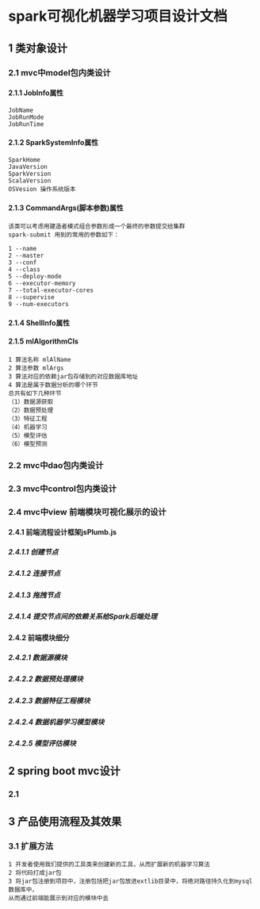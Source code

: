 #  spark可视化机器学习项目设计文档


## 1 类对象设计
### 2.1 mvc中model包内类设计

#### 2.1.1 JobInfo属性
    JobName
    JobRunMode
    JobRunTime

#### 2.1.2 SparkSystemInfo属性
    SparkHome
    JavaVersion
    SparkVersion
    ScalaVersion
    OSVesion 操作系统版本
#### 2.1.3 CommandArgs(脚本参数)属性
    该类可以考虑用建造者模式组合参数形成一个最终的参数提交给集群
    spark-submit 用到的常用的参数如下：

    1 --name
    2 --master
    3 --conf
    4 --class
    5 --deploy-mode
    6 --executor-memory
    7 --total-executor-cores
    8 --supervise
    9 --num-executors
#### 2.1.4 ShellInfo属性

#### 2.1.5 mlAlgorithmCls
    1 算法名称 mlAlName
    2 算法参数 mlArgs
    3 算法对应的依赖jar包存储到的对应数据库地址
    4 算法是属于数据分析的哪个环节
    总共有如下几种环节
    （1）数据源获取
    （2）数据预处理
    （3）特征工程
    （4）机器学习
    （5）模型评估
    （6）模型预测




### 2.2 mvc中dao包内类设计




### 2.3 mvc中control包内类设计



### 2.4 mvc中view 前端模块可视化展示的设计

#### 2.4.1 前端流程设计框架jsPlumb.js
##### 2.4.1.1 创建节点
##### 2.4.1.2 连接节点
##### 2.4.1.3 拖拽节点
##### 2.4.1.4 提交节点间的依赖关系给Spark后端处理


#### 2.4.2 前端模块细分
##### 2.4.2.1 数据源模块
##### 2.4.2.2 数据预处理模块
##### 2.4.2.3 数据特征工程模块
##### 2.4.2.4 数据机器学习模型模块
##### 2.4.2.5 模型评估模块





## 2 spring boot mvc设计

### 2.1


## 3 产品使用流程及其效果
### 3.1 扩展方法
    1 开发者使用我们提供的工具类来创建新的工具，从而扩展新的机器学习算法
    2 将代码打成jar包
    3 将jar包注册到项目中，注册包括把jar包放进extlib目录中，将绝对路径持久化到mysql数据库中，
    从而通过前端能展示到对应的模块中去






